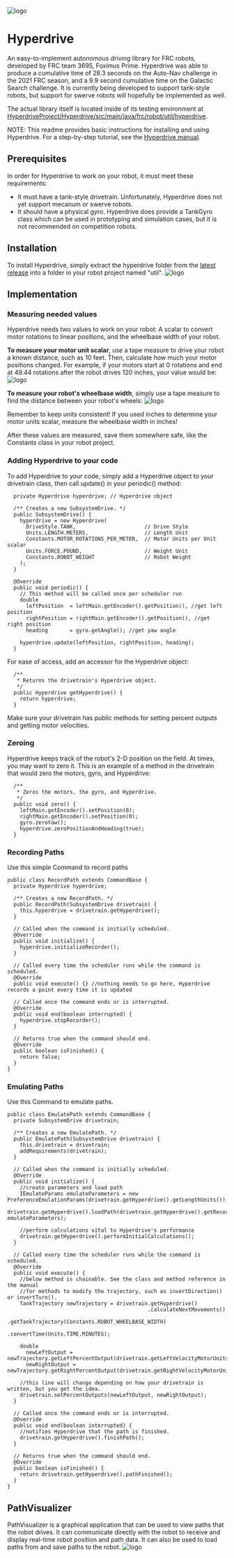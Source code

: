 ![logo](https://github.com/BTK203/InfiniteRecharge-2021/blob/master/banner.png?raw=true)
# Hyperdrive
An easy-to-implement autonomous driving library for FRC robots, developed by FRC team 3695, Foximus Prime. Hyperdrive was able to produce a cumulative time of
28.3 seconds on the Auto-Nav challenge in the 2021 FRC season, and a 9.9 second cumulative time on the Galactic Search challenge. It is currently being developed to support tank-style robots, but support for swerve robots will hopefully be implemented as well.

The actual library itself is located inside of its testing environment at [HyperdriveProject/Hyperdrive/src/main/java/frc/robot/util/hyperdrive](https://github.com/BTK203/Hyperdrive/tree/develop/HyperdriveProject/Hyperdrive/src/main/java/frc/robot/util/hyperdrive).

NOTE: This readme provides basic instructions for installing and using Hyperdrive. For a step-by-step tutorial, see the [Hyperdrive manual](https://github.com/BTK203/Hyperdrive/blob/main/Hyperdrive%20Manual.pdf).

## Prerequisites
In order for Hyperdrive to work on your robot, it must meet these requirements:

- It must have a tank-style drivetrain. Unfortunately, Hyperdrive does not yet support mecanum or swerve robots.
- It should have a physical gyro. Hyperdrive does provide a TankGyro class which can be used in prototyping and simulation cases, but it is not recommended on competition robots.

## Installation
To install Hyperdrive, simply extract the hyperdrive folder from the [latest release](https://github.com/BTK203/Hyperdrive/releases/latest) into a folder in your robot project named "util".
![logo](https://github.com/BTK203/Hyperdrive/blob/develop/images/hyperdrive-install.png?raw=true)

## Implementation
### Measuring needed values
Hyperdrive needs two values to work on your robot: A scalar to convert motor rotations to linear positions, and the wheelbase width of your robot.

**To measure your motor unit scalar**, use a tape measure to drive your robot a known distance, such as 10 feet. Then, calculate how much your motor positions changed. For example, if your motors start at 0 rotations and end at 49.44 rotations after the robot drives 120 inches, your value would be:
![logo](https://github.com/BTK203/Hyperdrive/blob/develop/images/mupu-equation.png?raw=true)

**To measure your robot's wheelbase width**, simply use a tape measure to find the distance between your robot's wheels:
![logo](https://github.com/BTK203/Hyperdrive/blob/develop/images/wheelbase.png?raw=true)

Remember to keep units consistent! If you used inches to determine your motor units scalar, measure the wheelbase width in inches!

After these values are measured, save them somewhere safe, like the Constants class in your robot project.

### Adding Hyperdrive to your code
To add Hyperdrive to your code, simply add a Hyperdrive object to your drivetrain class, then call update() in your periodic() method:

```
  private Hyperdrive hyperdrive; // Hyperdrive object

  /** Creates a new SubsystemDrive. */
  public SubsystemDrive() {
    hyperdrive = new Hyperdrive(
      DriveStyle.TANK,                      // Drive Style
      Units.LENGTH.METERS,                  // Length Unit
      Constants.MOTOR_ROTATIONS_PER_METER,  // Motor Units per Unit scalar
      Units.FORCE.POUND,                    // Weight Unit
      Constants.ROBOT_WEIGHT                // Robot Weight
    );
  }
  ```

```
  @Override
  public void periodic() {
    // This method will be called once per scheduler run
    double
      leftPosition  = leftMain.getEncoder().getPosition(), //get left position
      rightPosition = rightMain.getEncoder().getPosition(), //get right position
      heading       = gyro.getAngle(); //get yaw angle

    hyperdrive.update(leftPosition, rightPosition, heading);
  }
  ```

For ease of access, add an accessor for the Hyperdrive object:

```
  /**
   * Returns the drivetrain's Hyperdrive object.
   */
  public Hyperdrive getHyperdrive() {
    return hyperdrive;
  }
```

Make sure your drivetrain has public methods for setting percent outputs and getting motor velocities.

### Zeroing
Hyperdrive keeps track of the robot's 2-D position on the field. At times, you may want to zero it. This is an example of a method in the drivetrain that would zero the motors, gyro, and Hyperdrive:

```
  /**
   * Zeros the motors, the gyro, and Hyperdrive.
   */
  public void zero() {
    leftMain.getEncoder().setPosition(0);
    rightMain.getEncoder().setPosition(0);
    gyro.zeroYaw();
    hyperdrive.zeroPositionAndHeading(true);
  }
```

### Recording Paths
Use this simple Command to record paths
```
public class RecordPath extends CommandBase {
  private Hyperdrive hyperdrive;

  /** Creates a new RecordPath. */
  public RecordPath(SubsystemDrive drivetrain) {
    this.hyperdrive = drivetrain.getHyperdrive();
  }

  // Called when the command is initially scheduled.
  @Override
  public void initialize() {
    hyperdrive.initializeRecorder();
  }

  // Called every time the scheduler runs while the command is scheduled.
  @Override
  public void execute() {} //nothing needs to go here, Hyperdrive records a point every time it is updated

  // Called once the command ends or is interrupted.
  @Override
  public void end(boolean interrupted) {
    hyperdrive.stopRecorder();
  }

  // Returns true when the command should end.
  @Override
  public boolean isFinished() {
    return false;
  }
}
```

### Emulating Paths
Use this Command to emulate paths.
```
public class EmulatePath extends CommandBase {
  private SubsystemDrive drivetrain;

  /** Creates a new EmulatePath. */
  public EmulatePath(SubsystemDrive drivetrain) {
    this.drivetrain = drivetrain;
    addRequirements(drivetrain);
  }

  // Called when the command is initially scheduled.
  @Override
  public void initialize() {
    //create parameters and load path
    IEmulateParams emulateParameters = new PreferenceEmulationParams(drivetrain.getHyperdrive().getLengthUnits());
    drivetrain.getHyperdrive().loadPath(drivetrain.getHyperdrive().getRecordedPath(), emulateParameters);

    //perform calculations vital to Hyperdrive's performance
    drivetrain.getHyperdrive().performInitialCalculations();
  }

  // Called every time the scheduler runs while the command is scheduled.
  @Override
  public void execute() {
    //below method is chainable. See the class and method reference in the manual
    //for methods to modify the trajectory, such as invertDirection() or invertTurn().
    TankTrajectory newTrajectory = drivetrain.getHyperdrive()
                                             .calculateNextMovements()
                                             .getTankTrajectory(Constants.ROBOT_WHEELBASE_WIDTH)
                                             .convertTime(Units.TIME.MINUTES);
    
    double
      newLeftOutput = newTrajectory.getLeftPercentOutput(drivetrain.getLeftVelocityMotorUnits()),
      newRightOutput = newTrajectory.getRightPercentOutput(drivetrain.getRightVelocityMotorUnits());

    //this line will change depending on how your drivetrain is written, but you get the idea.
    drivetrain.setPercentOutputs(newLeftOutput, newRightOutput);
  }

  // Called once the command ends or is interrupted.
  @Override
  public void end(boolean interrupted) {
    //notifies Hyperdrive that the path is finished.
    drivetrain.getHyperdrive().finishPath();
  }

  // Returns true when the command should end.
  @Override
  public boolean isFinished() {
    return drivetrain.getHyperdrive().pathFinished();
  }
}
```

## PathVisualizer
PathVisualizer is a graphical application that can be used to view paths that the robot drives. It can communicate directly with the robot to receive and display real-time robot position and path data. It can also be used to load paths from and save paths to the robot. 
![logo](https://github.com/BTK203/Hyperdrive/blob/develop/images/pathvisualizer.png?raw=true)

